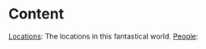 <!-- TITLE: Notes -->
<!-- SUBTITLE: Contains scribbles and doodles scratched down in all haste between eldritch blasts and the like -->

# Content
[Locations](/notes/locations): The locations in this fantastical world.
[People](/notes/people):